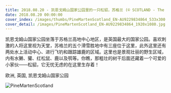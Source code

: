 ```yaml
---
title: 2018.08.20 - 凯恩戈姆山国家公园里的一只松貂，苏格兰 (© SCOTLAND - The Big Picture/Minden Pictures)
date: 2018.08.20 00:00:00
cover_index: /images/thumbs/PineMartenScotland_EN-AU9229834864_533x300.jpg
cover_detail: /images/PineMartenScotland_EN-AU9229834864_1920x1080.jpg
---
```


凯恩戈姆山国家公园坐落于苏格兰高地中心地区，是英国最大的国家公园。喜欢刺激的人将这里视为天堂，苏格兰的五个滑雪胜地中有三座位于这里，此外这里还有两处水上活动中心、进行飞钓和跟踪雄鹿的区域。这里也是景观壮丽的野生区域，内有水獭、獾、红松鼠、鹿以及鹗等。你瞧，那粗壮的树干后面还藏着一个可爱的小家伙——松貂，它无忧无虑的在这里生存着！

欧洲, 英国, 凯恩戈姆山国家公园

![PineMartenScotland](/images/PineMartenScotland_EN-AU9229834864_1920x1080.jpg)
